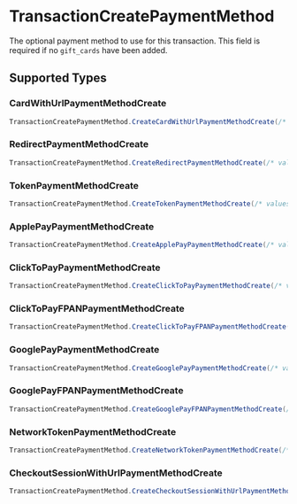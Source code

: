 # TransactionCreatePaymentMethod

The optional payment method to use for this transaction. This field is required if no `gift_cards` have been added.


## Supported Types

### CardWithUrlPaymentMethodCreate

```csharp
TransactionCreatePaymentMethod.CreateCardWithUrlPaymentMethodCreate(/* values here */);
```

### RedirectPaymentMethodCreate

```csharp
TransactionCreatePaymentMethod.CreateRedirectPaymentMethodCreate(/* values here */);
```

### TokenPaymentMethodCreate

```csharp
TransactionCreatePaymentMethod.CreateTokenPaymentMethodCreate(/* values here */);
```

### ApplePayPaymentMethodCreate

```csharp
TransactionCreatePaymentMethod.CreateApplePayPaymentMethodCreate(/* values here */);
```

### ClickToPayPaymentMethodCreate

```csharp
TransactionCreatePaymentMethod.CreateClickToPayPaymentMethodCreate(/* values here */);
```

### ClickToPayFPANPaymentMethodCreate

```csharp
TransactionCreatePaymentMethod.CreateClickToPayFPANPaymentMethodCreate(/* values here */);
```

### GooglePayPaymentMethodCreate

```csharp
TransactionCreatePaymentMethod.CreateGooglePayPaymentMethodCreate(/* values here */);
```

### GooglePayFPANPaymentMethodCreate

```csharp
TransactionCreatePaymentMethod.CreateGooglePayFPANPaymentMethodCreate(/* values here */);
```

### NetworkTokenPaymentMethodCreate

```csharp
TransactionCreatePaymentMethod.CreateNetworkTokenPaymentMethodCreate(/* values here */);
```

### CheckoutSessionWithUrlPaymentMethodCreate

```csharp
TransactionCreatePaymentMethod.CreateCheckoutSessionWithUrlPaymentMethodCreate(/* values here */);
```
